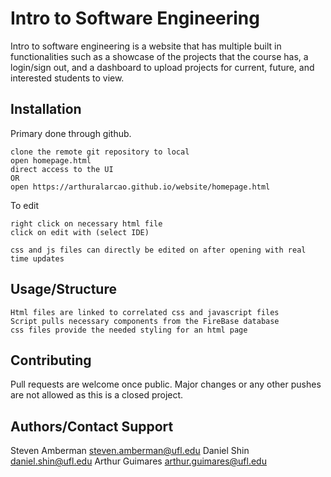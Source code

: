 # Intro to Software Engineering

Intro to software engineering is a website that has multiple built in functionalities such
as a showcase of the projects that the course has, a login/sign out, and a dashboard to upload
projects for current, future, and interested students to view.

## Installation

Primary done through github.

```
clone the remote git repository to local
open homepage.html
direct access to the UI
OR
open https://arthuralarcao.github.io/website/homepage.html
```
To edit
```
right click on necessary html file
click on edit with (select IDE)

css and js files can directly be edited on after opening with real time updates
```

## Usage/Structure

```
Html files are linked to correlated css and javascript files
Script pulls necessary components from the FireBase database
css files provide the needed styling for an html page
```

## Contributing
Pull requests are welcome once public. Major changes or any other pushes are not allowed as this is a closed project.

## Authors/Contact Support
Steven Amberman      steven.amberman@ufl.edu
Daniel Shin          daniel.shin@ufl.edu
Arthur Guimares      arthur.guimares@ufl.edu 
